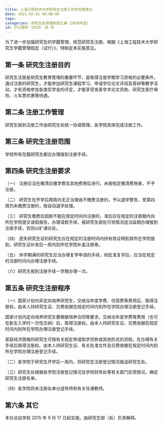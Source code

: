 ```yaml
---
title: 上海工程技术大学研究生注册工作的实施意见
date: 2021-02-01 00:00:00
tags: 
categories: 研究生处规章制度汇编（2020年度）
id: 沪工程研〔2015〕36 号
---
```


为了进一步加强研究生的学籍管理，规范研究生注册，根据《上海工程技术大学研究生学籍管理规定（试行）》，特制定本实施意见。

## 第一条 研究生注册目的

研究生注册是研究生教育管理的重要环节，是取得注册学期学习资格的必要条件。通过注册的研究生，才能参加研究生课程学习、申请学位论文评阅及答辩等教学活动，才有资格参加各类奖学金的评定，才能享受发表学术论文资助、研究生医疗保险、火车票优惠等待遇。

## 第二条 注册工作管理

研究生报到注册工作由研究生处统一协调管理，各学院具体完成注册工作。

## 第三条 研究生注册范围

学校所有在籍研究生都应办理报到注册手续。

## 第四条 研究生注册要求

（一） 注册应当在缴清应缴学费及其他费用后进行。未按规定缴清费用者，不予注册。

（二） 研究生在开学后两周内无正当理由不缴费注册的，予以退学警告，至第四周仍未缴费注册的，按自动退学处理。

（三） 研究生缴费后因故不能在规定时间内注册的，准后应在规定的注册期内向所在学院提交请假报告，办理请假手续，报研究生部批可视情况适当延期办理报到注册手续，否则以旷课论处。

（四） 遗失研究生证的研究生应在规定的注册时间内持有效证明到其所在学院报到，研究生证补发后一周内到所在学院补盖注册章。

（五） 休学期满的研究生应当办理复学申请的手续，经批准复学后，应当在规定的注册时间内办理注册手续。

（六）研究生报到注册手续一学期办理一次。

## 第五条 研究生注册程序

（一）国家计划内非定向培养研究生，交纳当年度学费、住宿费等费用后，取得注册权。由本人持研究生证、交费收据在规定时间内到所在学院办理注册登记手续。

国家计划内定向培养研究生要根据培养合同等要求，交纳当年度学费等费用（也可在新生入学时一次性交纳）后，取得注册权。由本人持研究生证、交费收据在规定时间内到所在学院办理注册登记手续。

家庭经济困难的研究生可按有关规定申请助学贷款或其他形式的资助，在办理有关手续后取得注册权。由本人持研究生证、有关批准文件及交费收据在规定时间内到所在学院办理注册登记手续。

（二）各学院于研究生开学后一周内，将研究生注册登记情况报送研究生处。

（三）研究生处根据各学院注册登记情况及学校财务处等有关部门反馈情况，确定研究生注册名单。

（四）各学院将未注册名单分送导师和有关任课教师。

## 第六条 其它

本办法自学校 2015 年 9 月 17 日起实施，由研究生部（处）负责解释。

